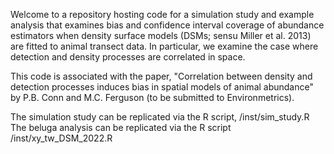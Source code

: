 Welcome to a repository hosting code for a simulation study and example analysis that examines bias and 
confidence interval coverage of abundance estimators when density surface models (DSMs; sensu Miller et al. 2013)
are fitted to animal transect data.  In particular, we examine the case where detection and density processes 
are correlated in space.

This code is associated with the paper, "Correlation between density and detection processes induces bias in spatial models of animal abundance"
by P.B. Conn and M.C. Ferguson (to be submitted to Environmetrics).

The simulation study can be replicated via the R script, /inst/sim_study.R
The beluga analysis can be replicated via the R script /inst/xy_tw_DSM_2022.R
